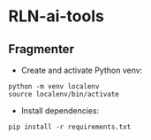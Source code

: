 # RLN-ai-tools

## Fragmenter

- Create and activate Python venv:

```shell
python -m venv localenv
source localenv/bin/activate
```

- Install dependencies:

`pip install -r requirements.txt`